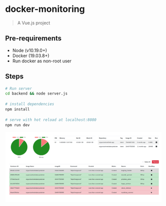# docker-monitoring

> A Vue.js project

## Pre-requirements

- Node (v10.19.0+)
- Docker (19.03.8+)
- Run docker as non-root user

## Steps

``` bash
# Run server
cd backend && node server.js

# install dependencies
npm install

# serve with hot reload at localhost:8080
npm run dev

```
![alt text](screenshots/ui.png)